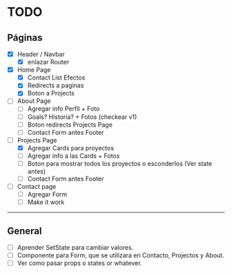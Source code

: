 # TODO

## Páginas

* [x] Header / Navbar
  * [x] enlazar Router

* [x] Home Page
  * [x] Contact List Efectos
  * [x] Redirects a paginas
  * [x] Boton a Projects

* [ ] About Page
  * [ ] Agregar info Perfil + Foto
  * [ ] Goals? Historia? + Fotos (checkear v1)
  * [ ] Boton redirects Projects Page
  * [ ] Contact Form antes Footer

* [ ] Projects Page
  * [x] Agregar Cards para proyectos
  * [ ] Agregar info a las Cards + Fotos
  * [ ] Boton para mostrar todos los proyectos o esconderlos (Ver state antes)
  * [ ] Contact Form antes Footer

* [ ] Contact page
  * [ ] Agregar Form
  * [ ] Make it work

---

## General

* [ ] Aprender SetState para cambiar valores.
* [ ] Componente para Form, que se utilizara en Contacto, Projectos y About.
* [ ] Ver como pasar props o states or whatever.
